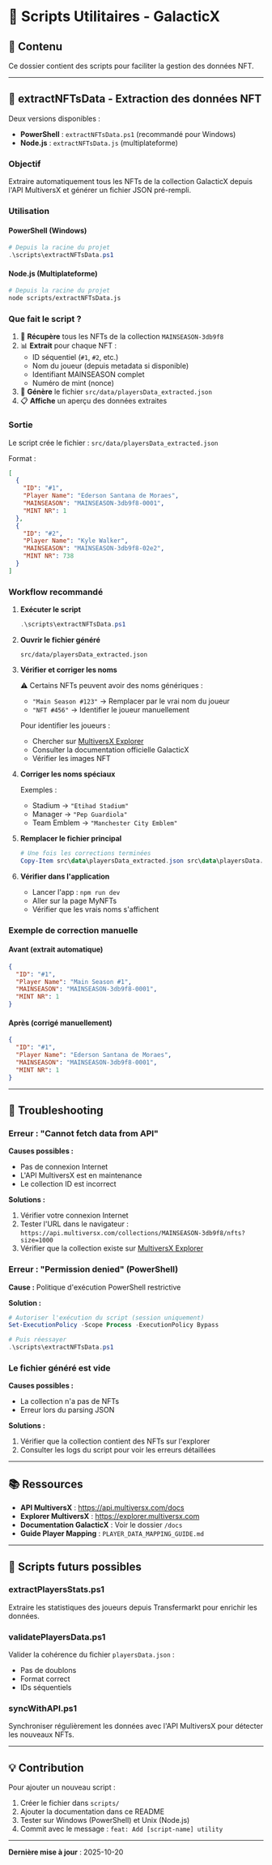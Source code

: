 # 📜 Scripts Utilitaires - GalacticX

## 📁 Contenu

Ce dossier contient des scripts pour faciliter la gestion des données NFT.

---

## 🎴 extractNFTsData - Extraction des données NFT

Deux versions disponibles :
- **PowerShell** : `extractNFTsData.ps1` (recommandé pour Windows)
- **Node.js** : `extractNFTsData.js` (multiplateforme)

### Objectif

Extraire automatiquement tous les NFTs de la collection GalacticX depuis l'API MultiversX et générer un fichier JSON pré-rempli.

### Utilisation

#### PowerShell (Windows)

```powershell
# Depuis la racine du projet
.\scripts\extractNFTsData.ps1
```

#### Node.js (Multiplateforme)

```bash
# Depuis la racine du projet
node scripts/extractNFTsData.js
```

### Que fait le script ?

1. 📡 **Récupère** tous les NFTs de la collection `MAINSEASON-3db9f8`
2. 📊 **Extrait** pour chaque NFT :
   - ID séquentiel (`#1`, `#2`, etc.)
   - Nom du joueur (depuis metadata si disponible)
   - Identifiant MAINSEASON complet
   - Numéro de mint (nonce)
3. 💾 **Génère** le fichier `src/data/playersData_extracted.json`
4. 📋 **Affiche** un aperçu des données extraites

### Sortie

Le script crée le fichier : `src/data/playersData_extracted.json`

Format :
```json
[
  {
    "ID": "#1",
    "Player Name": "Ederson Santana de Moraes",
    "MAINSEASON": "MAINSEASON-3db9f8-0001",
    "MINT NR": 1
  },
  {
    "ID": "#2",
    "Player Name": "Kyle Walker",
    "MAINSEASON": "MAINSEASON-3db9f8-02e2",
    "MINT NR": 738
  }
]
```

### Workflow recommandé

1. **Exécuter le script**
   ```powershell
   .\scripts\extractNFTsData.ps1
   ```

2. **Ouvrir le fichier généré**
   ```
   src/data/playersData_extracted.json
   ```

3. **Vérifier et corriger les noms**
   
   ⚠️ Certains NFTs peuvent avoir des noms génériques :
   - `"Main Season #123"` → Remplacer par le vrai nom du joueur
   - `"NFT #456"` → Identifier le joueur manuellement
   
   Pour identifier les joueurs :
   - Chercher sur [MultiversX Explorer](https://explorer.multiversx.com)
   - Consulter la documentation officielle GalacticX
   - Vérifier les images NFT

4. **Corriger les noms spéciaux**
   
   Exemples :
   - Stadium → `"Etihad Stadium"`
   - Manager → `"Pep Guardiola"`
   - Team Emblem → `"Manchester City Emblem"`

5. **Remplacer le fichier principal**
   ```powershell
   # Une fois les corrections terminées
   Copy-Item src\data\playersData_extracted.json src\data\playersData.json
   ```

6. **Vérifier dans l'application**
   - Lancer l'app : `npm run dev`
   - Aller sur la page MyNFTs
   - Vérifier que les vrais noms s'affichent

### Exemple de correction manuelle

#### Avant (extrait automatique)
```json
{
  "ID": "#1",
  "Player Name": "Main Season #1",
  "MAINSEASON": "MAINSEASON-3db9f8-0001",
  "MINT NR": 1
}
```

#### Après (corrigé manuellement)
```json
{
  "ID": "#1",
  "Player Name": "Ederson Santana de Moraes",
  "MAINSEASON": "MAINSEASON-3db9f8-0001",
  "MINT NR": 1
}
```

---

## 🔧 Troubleshooting

### Erreur : "Cannot fetch data from API"

**Causes possibles :**
- Pas de connexion Internet
- L'API MultiversX est en maintenance
- Le collection ID est incorrect

**Solutions :**
1. Vérifier votre connexion Internet
2. Tester l'URL dans le navigateur : `https://api.multiversx.com/collections/MAINSEASON-3db9f8/nfts?size=1000`
3. Vérifier que la collection existe sur [MultiversX Explorer](https://explorer.multiversx.com)

### Erreur : "Permission denied" (PowerShell)

**Cause :** Politique d'exécution PowerShell restrictive

**Solution :**
```powershell
# Autoriser l'exécution du script (session uniquement)
Set-ExecutionPolicy -Scope Process -ExecutionPolicy Bypass

# Puis réessayer
.\scripts\extractNFTsData.ps1
```

### Le fichier généré est vide

**Causes possibles :**
- La collection n'a pas de NFTs
- Erreur lors du parsing JSON

**Solutions :**
1. Vérifier que la collection contient des NFTs sur l'explorer
2. Consulter les logs du script pour voir les erreurs détaillées

---

## 📚 Ressources

- **API MultiversX** : https://api.multiversx.com/docs
- **Explorer MultiversX** : https://explorer.multiversx.com
- **Documentation GalacticX** : Voir le dossier `/docs`
- **Guide Player Mapping** : `PLAYER_DATA_MAPPING_GUIDE.md`

---

## 🔮 Scripts futurs possibles

### extractPlayersStats.ps1
Extraire les statistiques des joueurs depuis Transfermarkt pour enrichir les données.

### validatePlayersData.ps1
Valider la cohérence du fichier `playersData.json` :
- Pas de doublons
- Format correct
- IDs séquentiels

### syncWithAPI.ps1
Synchroniser régulièrement les données avec l'API MultiversX pour détecter les nouveaux NFTs.

---

## 💡 Contribution

Pour ajouter un nouveau script :

1. Créer le fichier dans `scripts/`
2. Ajouter la documentation dans ce README
3. Tester sur Windows (PowerShell) et Unix (Node.js)
4. Commit avec le message : `feat: Add [script-name] utility`

---

**Dernière mise à jour** : 2025-10-20

